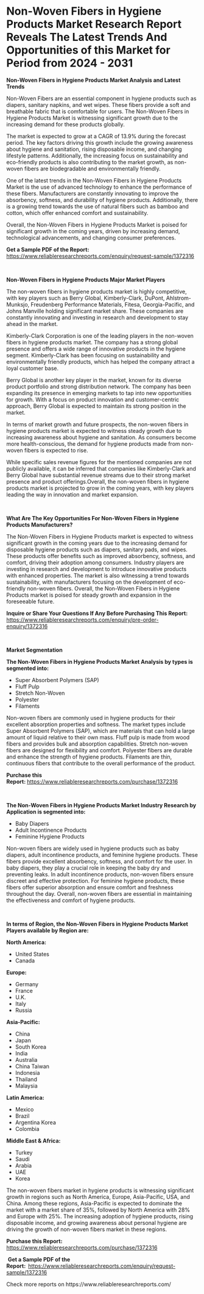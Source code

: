<p><h1>Non-Woven Fibers in Hygiene Products Market Research Report Reveals The Latest Trends And Opportunities of this Market for Period from 2024 - 2031</h1></p><p><strong>Non-Woven Fibers in Hygiene Products Market Analysis and Latest Trends</strong></p>
<p><p>Non-Woven Fibers are an essential component in hygiene products such as diapers, sanitary napkins, and wet wipes. These fibers provide a soft and breathable fabric that is comfortable for users. The Non-Woven Fibers in Hygiene Products Market is witnessing significant growth due to the increasing demand for these products globally.</p><p>The market is expected to grow at a CAGR of 13.9% during the forecast period. The key factors driving this growth include the growing awareness about hygiene and sanitation, rising disposable income, and changing lifestyle patterns. Additionally, the increasing focus on sustainability and eco-friendly products is also contributing to the market growth, as non-woven fibers are biodegradable and environmentally friendly.</p><p>One of the latest trends in the Non-Woven Fibers in Hygiene Products Market is the use of advanced technology to enhance the performance of these fibers. Manufacturers are constantly innovating to improve the absorbency, softness, and durability of hygiene products. Additionally, there is a growing trend towards the use of natural fibers such as bamboo and cotton, which offer enhanced comfort and sustainability.</p><p>Overall, the Non-Woven Fibers in Hygiene Products Market is poised for significant growth in the coming years, driven by increasing demand, technological advancements, and changing consumer preferences.</p></p>
<p><strong>Get a Sample PDF of the Report:&nbsp;</strong> <a href="https://www.reliableresearchreports.com/enquiry/request-sample/1372316">https://www.reliableresearchreports.com/enquiry/request-sample/1372316</a></p>
<p>&nbsp;</p>
<p><strong>Non-Woven Fibers in Hygiene Products Major Market Players</strong></p>
<p><p>The non-woven fibers in hygiene products market is highly competitive, with key players such as Berry Global, Kimberly-Clark, DuPont, Ahlstrom-Munksjo, Freudenberg Performance Materials, Fitesa, Georgia-Pacific, and Johns Manville holding significant market share. These companies are constantly innovating and investing in research and development to stay ahead in the market.</p><p>Kimberly-Clark Corporation is one of the leading players in the non-woven fibers in hygiene products market. The company has a strong global presence and offers a wide range of innovative products in the hygiene segment. Kimberly-Clark has been focusing on sustainability and environmentally friendly products, which has helped the company attract a loyal customer base.</p><p>Berry Global is another key player in the market, known for its diverse product portfolio and strong distribution network. The company has been expanding its presence in emerging markets to tap into new opportunities for growth. With a focus on product innovation and customer-centric approach, Berry Global is expected to maintain its strong position in the market.</p><p>In terms of market growth and future prospects, the non-woven fibers in hygiene products market is expected to witness steady growth due to increasing awareness about hygiene and sanitation. As consumers become more health-conscious, the demand for hygiene products made from non-woven fibers is expected to rise.</p><p>While specific sales revenue figures for the mentioned companies are not publicly available, it can be inferred that companies like Kimberly-Clark and Berry Global have substantial revenue streams due to their strong market presence and product offerings.Overall, the non-woven fibers in hygiene products market is projected to grow in the coming years, with key players leading the way in innovation and market expansion.</p></p>
<p>&nbsp;</p>
<p><strong>What Are The Key Opportunities For Non-Woven Fibers in Hygiene Products Manufacturers?</strong></p>
<p><p>The Non-Woven Fibers in Hygiene Products market is expected to witness significant growth in the coming years due to the increasing demand for disposable hygiene products such as diapers, sanitary pads, and wipes. These products offer benefits such as improved absorbency, softness, and comfort, driving their adoption among consumers. Industry players are investing in research and development to introduce innovative products with enhanced properties. The market is also witnessing a trend towards sustainability, with manufacturers focusing on the development of eco-friendly non-woven fibers. Overall, the Non-Woven Fibers in Hygiene Products market is poised for steady growth and expansion in the foreseeable future.</p></p>
<p><strong>Inquire or Share Your Questions If Any Before Purchasing This Report:</strong> <a href="https://www.reliableresearchreports.com/enquiry/pre-order-enquiry/1372316">https://www.reliableresearchreports.com/enquiry/pre-order-enquiry/1372316</a></p>
<p>&nbsp;</p>
<p><strong>Market Segmentation</strong></p>
<p><strong>The Non-Woven Fibers in Hygiene Products Market Analysis by types is segmented into:</strong></p>
<p><ul><li>Super Absorbent Polymers (SAP)</li><li>Fluff Pulp</li><li>Stretch Non-Woven</li><li>Polyester</li><li>Filaments</li></ul></p>
<p><p>Non-woven fibers are commonly used in hygiene products for their excellent absorption properties and softness. The market types include Super Absorbent Polymers (SAP), which are materials that can hold a large amount of liquid relative to their own mass. Fluff pulp is made from wood fibers and provides bulk and absorption capabilities. Stretch non-woven fibers are designed for flexibility and comfort. Polyester fibers are durable and enhance the strength of hygiene products. Filaments are thin, continuous fibers that contribute to the overall performance of the product.</p></p>
<p><strong>Purchase this Report:&nbsp;</strong><a href="https://www.reliableresearchreports.com/purchase/1372316">https://www.reliableresearchreports.com/purchase/1372316</a></p>
<p>&nbsp;</p>
<p><strong>The Non-Woven Fibers in Hygiene Products Market Industry Research by Application is segmented into:</strong></p>
<p><ul><li>Baby Diapers</li><li>Adult Incontinence Products</li><li>Feminine Hygiene Products</li></ul></p>
<p><p>Non-woven fibers are widely used in hygiene products such as baby diapers, adult incontinence products, and feminine hygiene products. These fibers provide excellent absorbency, softness, and comfort for the user. In baby diapers, they play a crucial role in keeping the baby dry and preventing leaks. In adult incontinence products, non-woven fibers ensure discreet and effective protection. For feminine hygiene products, these fibers offer superior absorption and ensure comfort and freshness throughout the day. Overall, non-woven fibers are essential in maintaining the effectiveness and comfort of hygiene products.</p></p>
<p>&nbsp;</p>
<p><strong>In terms of Region, the Non-Woven Fibers in Hygiene Products Market Players available by Region are:</strong></p>
<p>
    <p> <strong> North America: </strong>
        <ul>
            <li>United States</li>
            <li>Canada</li>
        </ul>
        </p> 
    <p> <strong> Europe: </strong>
        <ul>
            <li>Germany</li>
            <li>France</li>
            <li>U.K.</li>
            <li>Italy</li>
            <li>Russia</li>
        </ul>
        </p> 
    <p> <strong> Asia-Pacific: </strong>
        <ul>
            <li>China</li>
            <li>Japan</li>
            <li>South Korea</li>
            <li>India</li>
            <li>Australia</li>
            <li>China Taiwan</li>
            <li>Indonesia</li>
            <li>Thailand</li>
            <li>Malaysia</li>
        </ul>
        </p> 
    <p> <strong> Latin America: </strong>
        <ul>
            <li>Mexico</li>
            <li>Brazil</li>
            <li>Argentina Korea</li>
            <li>Colombia</li>
        </ul>
        </p> 
    <p> <strong> Middle East & Africa: </strong>
        <ul>
            <li>Turkey</li>
            <li>Saudi</li>
            <li>Arabia</li>
            <li>UAE</li>
            <li>Korea</li>
        </ul>
    </p>
    </p>
<p><p>The non-woven fibers market in hygiene products is witnessing significant growth in regions such as North America, Europe, Asia-Pacific, USA, and China. Among these regions, Asia-Pacific is expected to dominate the market with a market share of 35%, followed by North America with 28% and Europe with 25%. The increasing adoption of hygiene products, rising disposable income, and growing awareness about personal hygiene are driving the growth of non-woven fibers market in these regions.</p></p>
<p><strong>Purchase this Report: </strong><a href="https://www.reliableresearchreports.com/purchase/1372316">https://www.reliableresearchreports.com/purchase/1372316</a></p>
<p>&nbsp;<strong>Get a Sample PDF of the Report:&nbsp;&nbsp;</strong><a href="https://www.reliableresearchreports.com/enquiry/request-sample/1372316">https://www.reliableresearchreports.com/enquiry/request-sample/1372316</a></p>
<p><strong></strong></p>
<p>Check more reports on https://www.reliableresearchreports.com/</p>